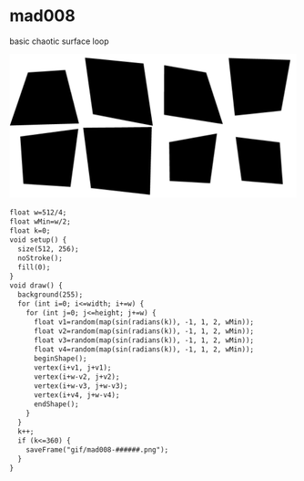 # mad008
basic chaotic surface loop

![mad008](https://github.com/nicolasbaez/mad008/blob/master/mad008.gif)

```processing
float w=512/4;
float wMin=w/2;
float k=0;
void setup() {
  size(512, 256);
  noStroke();
  fill(0);
}
void draw() {
  background(255);
  for (int i=0; i<=width; i+=w) {
    for (int j=0; j<=height; j+=w) {
      float v1=random(map(sin(radians(k)), -1, 1, 2, wMin));
      float v2=random(map(sin(radians(k)), -1, 1, 2, wMin));
      float v3=random(map(sin(radians(k)), -1, 1, 2, wMin));
      float v4=random(map(sin(radians(k)), -1, 1, 2, wMin));
      beginShape();
      vertex(i+v1, j+v1);
      vertex(i+w-v2, j+v2);
      vertex(i+w-v3, j+w-v3);
      vertex(i+v4, j+w-v4);
      endShape();
    }
  }
  k++;
  if (k<=360) {
    saveFrame("gif/mad008-######.png");
  }
}
```
